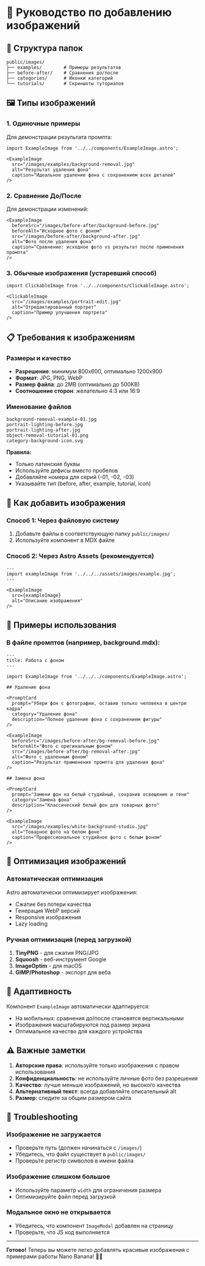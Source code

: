 # 📸 Руководство по добавлению изображений

## 📁 Структура папок

```
public/images/
├── examples/        # Примеры результатов
├── before-after/    # Сравнения до/после
├── categories/      # Иконки категорий
└── tutorials/       # Скриншоты туториалов
```

## 🖼 Типы изображений

### 1. Одиночные примеры
Для демонстрации результата промпта:

```astro
import ExampleImage from '../../components/ExampleImage.astro';

<ExampleImage 
  src="/images/examples/background-removal.jpg"
  alt="Результат удаления фона"
  caption="Идеальное удаление фона с сохранением всех деталей"
/>
```

### 2. Сравнение До/После
Для демонстрации изменений:

```astro
<ExampleImage 
  beforeSrc="/images/before-after/background-before.jpg"
  beforeAlt="Исходное фото с фоном"
  src="/images/before-after/background-after.jpg"
  alt="Фото после удаления фона"
  caption="Сравнение: исходное фото vs результат после применения промпта"
/>
```

### 3. Обычные изображения (устаревший способ)
```astro
import ClickableImage from '../../components/ClickableImage.astro';

<ClickableImage 
  src="/images/examples/portrait-edit.jpg"
  alt="Отредактированный портрет"
  caption="Пример улучшения портрета"
/>
```

## 📋 Требования к изображениям

### Размеры и качество
- **Разрешение**: минимум 800x600, оптимально 1200x900
- **Формат**: JPG, PNG, WebP
- **Размер файла**: до 2MB (оптимально до 500KB)
- **Соотношение сторон**: желательно 4:3 или 16:9

### Именование файлов
```
background-removal-example-01.jpg
portrait-lighting-before.jpg
portrait-lighting-after.jpg
object-removal-tutorial-01.png
category-background-icon.svg
```

**Правила:**
- Только латинские буквы
- Используйте дефисы вместо пробелов
- Добавляйте номера для серий (-01, -02, -03)
- Указывайте тип (before, after, example, tutorial, icon)

## 🚀 Как добавить изображения

### Способ 1: Через файловую систему
1. Добавьте файлы в соответствующую папку `public/images/`
2. Используйте компонент в MDX файле

### Способ 2: Через Astro Assets (рекомендуется)
```astro
---
import exampleImage from '../../../assets/images/example.jpg';
---

<ExampleImage 
  src={exampleImage}
  alt="Описание изображения"
/>
```

## 📝 Примеры использования

### В файле промптов (например, background.mdx):

```astro
---
title: Работа с фоном
---

import ExampleImage from '../../../components/ExampleImage.astro';

## Удаление фона

<PromptCard 
  prompt="Убери фон с фотографии, оставив только человека в центре кадра"
  category="Удаление фона"
  description="Полное удаление фона с сохранением фигуры"
/>

<ExampleImage 
  beforeSrc="/images/before-after/bg-removal-before.jpg"
  beforeAlt="Фото с оригинальным фоном"
  src="/images/before-after/bg-removal-after.jpg"
  alt="Фото с удаленным фоном"
  caption="Результат применения промпта для удаления фона"
/>

## Замена фона

<PromptCard 
  prompt="Замени фон на белый студийный, сохранив освещение и тени"
  category="Замена фона"
  description="Классический белый фон для товарных фото"
/>

<ExampleImage 
  src="/images/examples/white-background-studio.jpg"
  alt="Товарное фото на белом фоне"
  caption="Профессиональное студийное фото с белым фоном"
/>
```

## 🎨 Оптимизация изображений

### Автоматическая оптимизация
Astro автоматически оптимизирует изображения:
- Сжатие без потери качества
- Генерация WebP версий
- Responsive изображения
- Lazy loading

### Ручная оптимизация (перед загрузкой)
1. **TinyPNG** - для сжатия PNG/JPG
2. **Squoosh** - веб-инструмент Google
3. **ImageOptim** - для macOS
4. **GIMP/Photoshop** - экспорт для веба

## 📱 Адаптивность

Компонент `ExampleImage` автоматически адаптируется:
- На мобильных: сравнения до/после становятся вертикальными
- Изображения масштабируются под размер экрана
- Оптимальное качество для каждого устройства

## ⚠️ Важные заметки

1. **Авторские права**: используйте только изображения с правом использования
2. **Конфиденциальность**: не используйте личные фото без разрешения
3. **Качество**: лучше меньше изображений, но высокого качества
4. **Альтернативный текст**: всегда добавляйте описательный alt
5. **Размер**: следите за общим размером сайта

## 🔧 Troubleshooting

### Изображение не загружается
- Проверьте путь (должен начинаться с `/images/`)
- Убедитесь, что файл существует в `public/images/`
- Проверьте регистр символов в имени файла

### Изображение слишком большое
- Используйте параметр `width` для ограничения размера
- Оптимизируйте файл перед загрузкой

### Модальное окно не открывается
- Убедитесь, что компонент `ImageModal` добавлен на страницу
- Проверьте, что JS код выполняется

---

**Готово!** Теперь вы можете легко добавлять красивые изображения с примерами работы Nano Banana! 🍌✨
